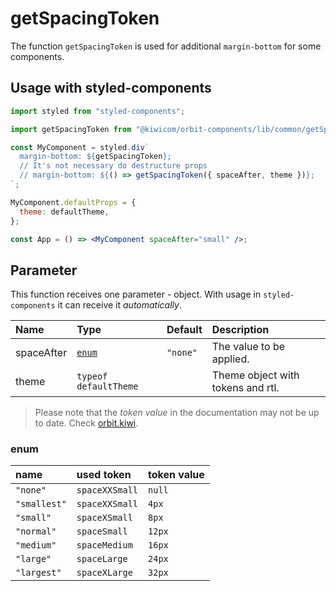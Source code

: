 # getSpacingToken

The function `getSpacingToken` is used for additional `margin-bottom` for some components.

## Usage with styled-components

```jsx
import styled from "styled-components";

import getSpacingToken from "@kiwicom/orbit-components/lib/common/getSpacingToken";

const MyComponent = styled.div`
  margin-bottom: ${getSpacingToken};
  // It's not necessary do destructure props
  // margin-bottom: ${() => getSpacingToken({ spaceAfter, theme })};
`;

MyComponent.defaultProps = {
  theme: defaultTheme,
};

const App = () => <MyComponent spaceAfter="small" />;
```

## Parameter

This function receives one parameter - object. With usage in `styled-components` it can receive it _automatically_.

| Name       | Type                  | Default  | Description                       |
| :--------- | :-------------------- | :------- | :-------------------------------- |
| spaceAfter | [`enum`](#enum)       | `"none"` | The value to be applied.          |
| theme      | `typeof defaultTheme` |          | Theme object with tokens and rtl. |

> Please note that the _token value_ in the documentation may not be up to date. Check [orbit.kiwi](https://orbit.kiwi/design-tokens/).

### enum

| name         | used token     | token value |
| :----------- | :------------- | :---------- |
| `"none"`     | `spaceXXSmall` | `null`      |
| `"smallest"` | `spaceXXSmall` | `4px`       |
| `"small"`    | `spaceXSmall`  | `8px`       |
| `"normal"`   | `spaceSmall`   | `12px`      |
| `"medium"`   | `spaceMedium`  | `16px`      |
| `"large"`    | `spaceLarge`   | `24px`      |
| `"largest"`  | `spaceXLarge`  | `32px`      |
